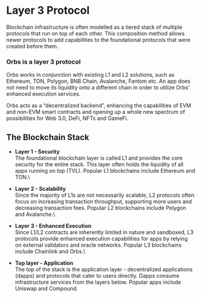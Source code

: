 # Layer 3 Protocol

Blockchain infrastructure is often modelled as a tiered stack of multiple protocols that run on top of each other. This composition method allows newer protocols to add capabilities to the foundational protocols that were created before them.

### Orbs is a layer 3 protocol

Orbs works in conjunction with existing L1 and L2 solutions, such as Ethereum, TON, Polygon, BNB Chain, Avalanche, Fantom etc. An app does not need to move its liquidity onto a different chain in order to utilize Orbs' enhanced execution services.

Orbs acts as a “decentralized backend”, enhancing the capabilities of EVM and non-EVM smart contracts and opening up a whole new spectrum of possibilities for Web 3.0, DeFi, NFTs and GameFi.

## The Blockchain Stack

* **Layer 1 - Security**\
  The foundational blockchain layer is called L1 and provides the core security for the entire stack. This layer often holds the liquidity of all apps running on top (TVL). Popular L1 blockchains include Ethereum and TON.\

* **Layer 2 - Scalability**\
  Since the majority of L1s are not necessarily scalable, L2 protocols often focus on increasing transaction throughput, supporting more users and decreasing transaction fees. Popular L2 blockchains include Polygon and Avalanche.\

* **Layer 3 - Enhanced Execution**\
  Since L1/L2 contracts are inherently limited in nature and sandboxed, L3 protocols provide enhanced execution capabilities for apps by relying on external validators and oracle networks. Popular L3 blockchains include Chainlink and Orbs.\

* **Top layer - Application**\
  The top of the stack is the application layer - decentralized applications (dapps) and protocols that cater to users directly. Dapps consume infrastructure services from the layers below. Popular apps include Uniswap and Compound.
